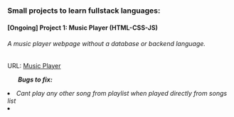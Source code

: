 ### Small projects to learn fullstack languages:

#### [Ongoing] Project 1: Music Player (HTML-CSS-JS)  
###### A music player webpage without a database or backend language. 
URL: <a href="./Music_Player/">Music Player</a>

<ul><strong><em>Bugs to fix:</em></strong></ul>
<li><em>Cant play any other song from playlist when played directly from songs list</em></li>
<li><em></em></li>

